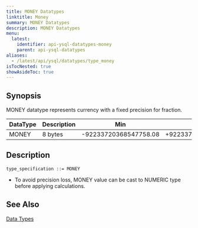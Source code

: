 ```yaml
---
title: MONEY Datatypes
linktitle: Money
summary: MONEY Datatypes
description: MONEY Datatypes
menu:
  latest:
    identifier: api-ysql-datatypes-money
    parent: api-ysql-datatypes
aliases:
  - /latest/api/ysql/datatypes/type_money
isTocNested: true
showAsideToc: true
---
```


## Synopsis
MONEY datatype represents currency with a fixed precision for fraction.

DataType | Description | Min | Max |
---------|-------------|-----|-----|
MONEY | 8 bytes | -92233720368547758.08 | +92233720368547758.07 |

## Description

```
type_specification ::= MONEY
```

- To avoid precision loss, MONEY value can be cast to NUMERIC type before applying calculations.

## See Also

[Data Types](../datatypes)

